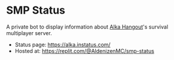 # SMP Status
A private bot to display information about [Alka Hangout](https://discord.gg/bwW8QUtWs9)'s survival multiplayer server.

- Status page: https://alka.instatus.com/
- Hosted at: https://replit.com/@AldenizenMC/smp-status
